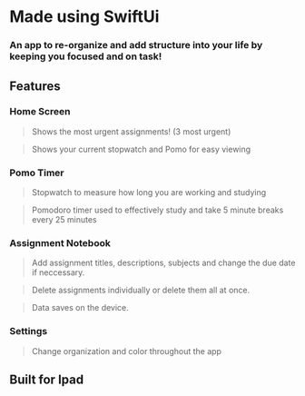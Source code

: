 # Made using SwiftUi
### An app to re-organize and add structure into your life by keeping you focused and on task!

## Features 

### Home Screen

> Shows the most urgent assignments! (3 most urgent) 

> Shows your current stopwatch and Pomo for easy viewing


### Pomo Timer

> Stopwatch to measure how long you are working and studying

> Pomodoro timer used to effectively study and take 5 minute breaks every 25 minutes


### Assignment Notebook 

> Add assignment titles, descriptions, subjects and change the due date if neccessary. 

> Delete assignments individually or delete them all at once. 

> Data saves on the device.


### Settings 

> Change organization and color throughout the app

## Built for Ipad
